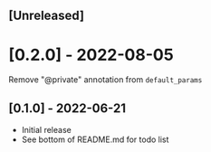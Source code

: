 ## [Unreleased]

# [0.2.0] - 2022-08-05

Remove "@private" annotation from `default_params`

## [0.1.0] - 2022-06-21
 * Initial release
 * See bottom of README.md for todo list
